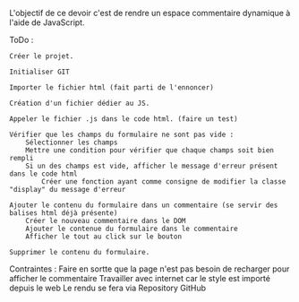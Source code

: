 L'objectif de ce devoir c'est de rendre un espace commentaire dynamique à l'aide de JavaScript.

ToDo :

    Créer le projet.

    Initialiser GIT

    Importer le fichier html (fait parti de l'ennoncer) 

    Création d'un fichier dédier au JS.

    Appeler le fichier .js dans le code html. (faire un test)

    Vérifier que les champs du formulaire ne sont pas vide :
        Sélectionner les champs
        Mettre une condition pour vérifier que chaque champs soit bien rempli
        Si un des champs est vide, afficher le message d'erreur présent dans le code html
            Créer une fonction ayant comme consigne de modifier la classe "display" du message d'erreur 

    Ajouter le contenu du formulaire dans un commentaire (se servir des balises html déjà présente)
        Créer le nouveau commentaire dans le DOM
        Ajouter le contenue du formulaire dans le commentaire
        Afficher le tout au click sur le bouton

    Supprimer le contenu du formulaire.

Contraintes : 
    Faire en sortte que la page n'est pas besoin de recharger pour afficher le commentaire
    Travailler avec internet car le style est importé depuis le web
    Le rendu se fera via Repository GitHub
